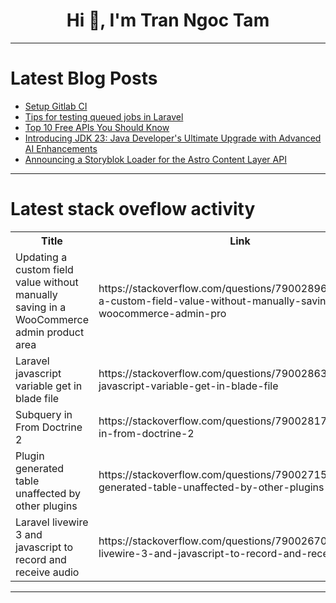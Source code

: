 <h1 align="center">Hi 👋, I'm Tran Ngoc Tam</h1>

---

# Latest Blog Posts 
<!-- BLOG-POST-LIST:START -->
- [Setup Gitlab CI](https://dev.to/chauhoangminhnguyen/setup-gitlab-ci-1pc1)
- [Tips for testing queued jobs in Laravel](https://dev.to/eduarguz/tips-for-testing-queued-jobs-in-laravel-4c77)
- [Top 10 Free APIs You Should Know](https://dev.to/nilebits/top-10-free-apis-you-should-know-525f)
- [Introducing JDK 23: Java Developer&#39;s Ultimate Upgrade with Advanced AI Enhancements](https://dev.to/myexamcloud/introducing-jdk-23-java-developers-ultimate-upgrade-with-advanced-ai-enhancements-123j)
- [Announcing a Storyblok Loader for the Astro Content Layer API](https://dev.to/storyblok/announcing-a-storyblok-loader-for-the-astro-content-layer-api-41of)
<!-- BLOG-POST-LIST:END -->

---

# Latest stack oveflow activity
<table>
  <tr><th>Title</th><th>Link</th></tr>
  <!-- STACKOVERFLOW:START --><tr><td>Updating a custom field value without manually saving in a WooCommerce admin product area</td><td>https://stackoverflow.com/questions/79002896/updating-a-custom-field-value-without-manually-saving-in-a-woocommerce-admin-pro</td></tr><tr><td>Laravel javascript variable get in blade file</td><td>https://stackoverflow.com/questions/79002863/laravel-javascript-variable-get-in-blade-file</td></tr><tr><td>Subquery in From Doctrine 2</td><td>https://stackoverflow.com/questions/79002817/subquery-in-from-doctrine-2</td></tr><tr><td>Plugin generated table unaffected by other plugins</td><td>https://stackoverflow.com/questions/79002715/plugin-generated-table-unaffected-by-other-plugins</td></tr><tr><td>Laravel livewire 3 and javascript to record and receive audio</td><td>https://stackoverflow.com/questions/79002670/laravel-livewire-3-and-javascript-to-record-and-receive-audio</td></tr><!-- STACKOVERFLOW:END -->
</table>

---


